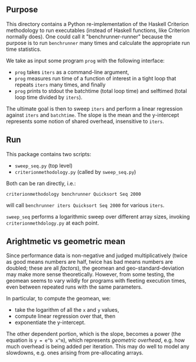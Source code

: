 ## Purpose

This directory contains a Python re-implementation of the Haskell Criterion methodology to run executables (instead of Haskell functions, like Criterion normally does).
One could call it "benchrunner-runner" because the purpose is to run `benchrunner` many times and calculate the appropriate run time statistics.

We take as input some program `prog` with the following interface:

- `prog` takes `iters` as a command-line argument,
- `prog` measures run time of a function of interest in a tight loop that repeats `iters` many times, and finally
- `prog` prints to stdout the batchtime (total loop time) and selftimed (total loop time divided by `iters`).

The ultimate goal is then to sweep `iters` and perform a linear regression against `iters` and `batchtime`.
The slope is the mean and the y-intercept represents some notion of shared overhead, insensitive to `iters`.

## Run

This package contains two scripts:

- `sweep_seq.py` (top level)
- `criterionmethodology.py` (called by `sweep_seq.py`)

Both can be ran directly, i.e.:

```shellsession
criterionmethodology benchrunner Quicksort Seq 2000
```

will call `benchrunner iters Quicksort Seq 2000` for various `iters`.

`sweep_seq` performs a logarithmic sweep over different array sizes, invoking `criterionmethdology.py` at each point.

## Arightmetic vs geometric mean

Since performance data is non-negative and judged multiplicatively (twice as good means numbers are half, twice has bad means numbers are doubled; these are all *factors*), the geomean and geo-standard-deviation may make more sense theoretically.
However, from some testing, the geomean seems to vary wildly for programs with fleeting execution times, even between repeated runs with the same parameters.

In particular, to compute the geomean, we:

- take the logarithm of all the `x` and `y` values,
- compute linear regression over that, then 
- exponentiate the y-intercept.

The other dependent portion, which is the slope, becomes a power (the equation is `y = e^b x^m`), which represents *geometric overhead*, e.g. how much overhead is being added per iteration.
This may do well to model any slowdowns, e.g. ones arising from pre-allocating arrays.
